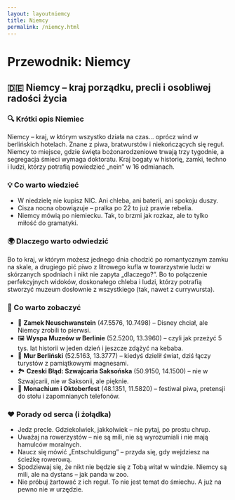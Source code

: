 ```yaml
---
layout: layoutniemcy
title: Niemcy
permalink: /niemcy.html
---
```


# Przewodnik: Niemcy

<section id="niemcy">
  <h2>🇩🇪 Niemcy – kraj porządku, precli i osobliwej radości życia</h2>

  <h3>🔍 Krótki opis Niemiec</h3>
  <p>
    Niemcy – kraj, w którym wszystko działa na czas… oprócz wind w berlińskich hotelach. Znane z piwa, bratwurstów i niekończących się reguł. 
    Niemcy to miejsce, gdzie święta bożonarodzeniowe trwają trzy tygodnie, a segregacja śmieci wymaga doktoratu. 
    Kraj bogaty w historię, zamki, techno i ludzi, którzy potrafią powiedzieć „nein” w 16 odmianach.
  </p>

  <h3>💡 Co warto wiedzieć</h3>
  <ul>
    <li>W niedzielę nie kupisz NIC. Ani chleba, ani baterii, ani spokoju duszy.</li>
    <li>Cisza nocna obowiązuje – pralka po 22 to już prawie rebelia.</li>
    <li>Niemcy mówią po niemiecku. Tak, to brzmi jak rozkaz, ale to tylko miłość do gramatyki.</li>
  </ul>

  <h3>🌍 Dlaczego warto odwiedzić</h3>
  <p>
    Bo to kraj, w którym możesz jednego dnia chodzić po romantycznym zamku na skale, 
    a drugiego pić piwo z litrowego kufla w towarzystwie ludzi w skórzanych spodniach 
    i nikt nie zapyta „dlaczego?”. Bo to połączenie perfekcyjnych widoków, doskonałego chleba 
    i ludzi, którzy potrafią stworzyć muzeum dosłownie z wszystkiego (tak, nawet z currywursta).
  </p>

  <h3>🏰 Co warto zobaczyć</h3>
  <ul>
    <li>🏰 <strong>Zamek Neuschwanstein</strong> (47.5576, 10.7498) – Disney chciał, ale Niemcy zrobili to pierwsi.</li>
    <li>🖼 <strong>Wyspa Muzeów w Berlinie</strong> (52.5200, 13.3960) – czyli jak przeżyć 5 tys. lat historii w jeden dzień i jeszcze zdążyć na kebaba.</li>
    <li>🧱 <strong>Mur Berliński</strong> (52.5163, 13.3777) – kiedyś dzielił świat, dziś łączy turystów z pamiątkowymi magnesami.</li>
    <li>🏞 <strong>Czeski Błąd: Szwajcaria Saksońska</strong> (50.9150, 14.1500) – nie w Szwajcarii, nie w Saksonii, ale pięknie.</li>
    <li>🍺 <strong>Monachium i Oktoberfest</strong> (48.1351, 11.5820) – festiwal piwa, pretensji do stołu i zapomnianych telefonów.</li>
  </ul>

  <h3>❤️ Porady od serca (i żołądka)</h3>
  <ul>
    <li>Jedz precle. Gdziekolwiek, jakkolwiek – nie pytaj, po prostu chrup.</li>
    <li>Uważaj na rowerzystów – nie są mili, nie są wyrozumiali i nie mają hamulców moralnych.</li>
    <li>Naucz się mówić „Entschuldigung” – przyda się, gdy wejdziesz na ścieżkę rowerową.</li>
    <li>Spodziewaj się, że nikt nie będzie się z Tobą witał w windzie. Niemcy są mili, ale na dystans – jak panda w zoo.</li>
    <li>Nie próbuj żartować z ich reguł. To nie jest temat do śmiechu. A już na pewno nie w urzędzie.</li>
  </ul>
</section>
